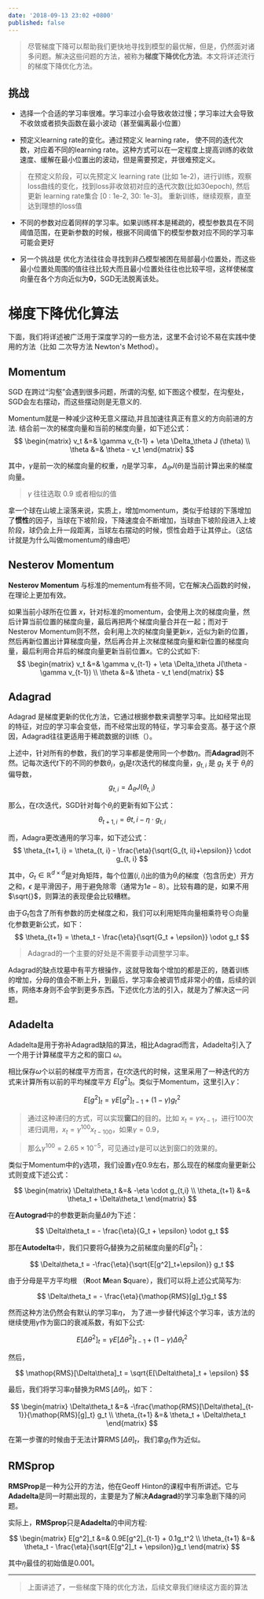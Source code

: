 ```yaml
---
date: '2018-09-13 23:02 +0800'
published: false
---
```

> 尽管梯度下降可以帮助我们更快地寻找到模型的最优解，但是，仍然面对诸多问题。解决这些问题的方法，被称为**梯度下降优化方法**。本文将详述流行的梯度下降优化方法。


## 挑战

- 选择一个合适的学习率很难。学习率过小会导致收敛过慢；学习率过大会导致不收敛或者损失函数在最小波动（甚至偏离最小位置）

- 预定义learning rate的变化。通过预定义 learning rate， 使不同的迭代次数，对应着不同的learning rate。这种方式可以在一定程度上提高训练的收敛速度、缓解在最小位置出的波动，但是需要预定，并很难预定义。

> 在预定义阶段，可以先预定义 learning rate (比如 1e-2)，进行训练，观察loss曲线的变化，找到loss非收敛初对应的迭代次数(比如30epoch), 然后更新 learning rate集合 [0 : 1e-2, 30: 1e-3]。 重新训练，继续观察，直至达到理想的loss值

- 不同的参数对应着同样的学习率。如果训练样本是稀疏的，模型参数具在不同阈值范围，在更新参数的时候，根据不同阈值下的模型参数对应不同的学习率可能会更好

- 另一个挑战是 优化方法往往会寻找到非凸模型被困在局部最小位置处，而这些最小位置处周围的值往往比较大而且最小位置处往往也比较平坦，这样使梯度向量在各个方向近似为**0**，SGD无法脱离该处。

# 梯度下降优化算法

下面，我们将详述被广泛用于深度学习的一些方法，这里不会讨论不易在实践中使用的方法（比如 二次导方法 Newton's Method）。

## Momentum
SGD 在跨过“沟壑”会遇到很多问题，所谓的沟壑, 如下图这个模型，在沟壑处，SGD会左右摆动，而这些摆动则是无意义的. 

Momentum就是一种减少这种无意义摆动,并且加速往真正有意义的方向前进的方法. 结合前一次的梯度向量和当前的梯度向量，如下述公式：
$$
\begin{matrix}
v_t &=& \gamma v_{t-1} + \eta \Delta_\theta J (\theta) \\
\theta &=& \theta - v_t
\end{matrix}
$$

其中，$\gamma$是前一次的梯度向量的权重，$\eta$是学习率， $\Delta_\theta J(\theta)$是当前计算出来的梯度向量。

> $\gamma$ 往往选取 0.9 或者相似的值

拿一个球在山坡上滚落来说，实质上，增加momentum，类似于给球的下落增加了**惯性**的因子，当球在下坡阶段，下降速度会不断增加，当球由下坡阶段进入上坡阶段，球仍会上升一段距离，当球左右摆动的时候，惯性会趋于让其停止。（这估计就是为什么叫做momentum的缘由吧）

## Nesterov Momentum
**Nesterov Momentum** 与标准的mementum有些不同，它在解决凸函数的时候，在理论上更加有效。

如果当前小球所在位置 $x$，针对标准的momentum，会使用上次的梯度向量，然后计算当前位置的梯度向量，最后再把两个梯度向量合并在一起；而对于Nesterov Momentum则不然，会利用上次的梯度向量更新$x$，近似为新的位置，然后再新位置出计算梯度向量，然后再合并上次梯度梯度向量和新位置的梯度向量，最后利用合并后的梯度向量更新当前位置$x$。它的公式如下:
$$
\begin{matrix}
v_t &=& \gamma v_{t-1} + \eta \Delta_\theta J(\theta - \gamma v_{t-1}) \\
\theta &=& \theta - v_t
\end{matrix}
$$

## Adagrad
Adagrad 是梯度更新的优化方法，它通过根据参数来调整学习率。比如经常出现的特征，对应的学习率会变低，而不经常出现的特征，学习率会变高。基于这个原因，Adagrad往往更适用于稀疏数据的训练（）。

上述中，针对所有的参数，我们的学习率都是使用同一个参数$\eta$。而**Adagrad**则不然。记每次迭代$t$下的不同的参数$\theta_i$，$g_t$是$t$次迭代的梯度向量，$g_{t,i}$ 是 $g_t$ 关于 $\theta_i$的偏导数，
$$
g_{t,i} = \Delta_\theta J(\theta_{t, i})
$$

那么，在$t$次迭代，SGD针对每个$\theta_i$的更新有如下公式：
$$
\theta_{t+1, i} = \theta{t, i} - \eta \cdot g_{t, i}
$$

而，Adagra更改通用的学习率，如下述公式：
$$
\theta_{t+1, i} = \theta_{t, i} - \frac{\eta}{\sqrt{G_{t, ii}+\epsilon}} \cdot g_{t, i}
$$

其中，$G_t\in \mathbb{R}^{d\times d}$是对角矩阵，每个位置$(i, i)$出的值为$\theta_i$的梯度（包含历史）开方之和，$\epsilon$ 是平滑因子，用于避免除零（通常为$1e-8$）。比较有趣的是，如果不用$\sqrt{}$，则算法的表现便会比较糟糕。

由于$G_t$包含了所有参数的历史梯度之和，我们可以利用矩阵向量相乘符号$\odot$向量化参数更新公式，如下：
$$
\theta_{t+1} = \theta_t - \frac{\eta}{\sqrt{G_t + \epsilon}} \odot g_t
$$

> Adagrad的一个主要的好处是不需要手动调整学习率。

Adagrad的缺点坟墓中有平方根操作，这就导致每个增加的都是正的，随着训练的增加，分母的值会不断上升，到最后，学习率会被调节成非常小的值，后续的训练，网络本身则不会学到更多东西。下述优化方法的引入，就是为了解决这一问题。

## Adadelta
Adadelta是用于弥补Adagrad缺陷的算法，相比Adagrad而言，Adadelta引入了一个用于计算梯度平方之和的窗口 $\omega$。

相比保存$\omega$个以前的梯度平方而言，在$t$次迭代的时候，这里采用了一种迭代的方式来计算所有以前的平均梯度平方 $E[g^2]_t$。类似于Momentum，这里引入$\gamma$：

$$
E[g^2]_t = \gamma E[g^2]_{t-1} + (1 - \gamma) g_t^2
$$

> 通过这种递归的方式，可以实现**窗口**的目的。比如 $x_t = \gamma x_{t-1}$，进行100次递归调用，$x_t = \gamma^{100} x_{t-100}$，如果$\gamma=0.9$，

> 那么$\gamma^{100} = 2.65\times 10^{-5}$，可见通过$\gamma$是可以达到窗口的效果的。

类似于Momentum中的$\gamma$选项，我们设置$\gamma$在0.9左右，那么现在的梯度向量更新公式则变成下述公式：

$$
\begin{matrix}
\Delta\theta_t &=& -\eta \cdot g_{t,i} \\
\theta_{t+1} &=& \theta_t + \Delta\theta_t
\end{matrix}
$$

在**Autograd**中的参数更新向量$\Delta\theta$为下述：

$$
\Delta\theta_t = - \frac{\eta}{G_t + \epsilon} \odot g_t
$$

那在**Autodelta**中，我们只要将$G_t$替换为之前梯度向量的$E[g^2]_t$：

$$
\Delta\theta_t = -\frac{\eta}{\sqrt{E[g^2]_t+\epsilon}} g_t
$$

由于分母是平方平均根 （**R**oot **M**ean **S**quare），我们可以将上述公式简写为:

$$
\Delta\theta_t = - \frac{\eta}{\mathop{RMS}[g]_t}g_t
$$

然而这种方法仍然会有默认的学习率$\eta$， 为了进一步替代掉这个学习率，该方法的继续使用$\gamma$作为窗口的衰减系数，有如下公式:

$$
E[\Delta\theta^2]_t = \gamma E[\Delta\theta^2]_{t-1} + (1 - \gamma) \Delta \theta_t^2
$$

然后，

$$
\mathop{RMS}[\Delta\theta]_t = \sqrt{E[\Delta\theta]_t + \epsilon}
$$

最后，我们将学习率$\eta$替换为$\mathop{RMS}[\Delta\theta]_t$，如下：

$$
\begin{matrix}
\Delta\theta_t &=& -\frac{\mathop{RMS}[\Delta\theta]_{t-1}}{\mathop{RMS}[g]_t} g_t \\
\theta_{t+1} &=& \theta_t + \Delta\theta_t
\end{matrix}
$$

在第一步骤的时候由于无法计算$\mathop{RMS}[\Delta\theta]_t$，我们拿$g_t$作为近似。

## RMSprop
**RMSProp**是一种为公开的方法，他在Geoff Hinton的课程中有所讲述。它与**Adadelta**是同一时期出现的，主要是为了解决**Adagrad**的学习率急剧下降的问题。

实际上，**RMSprop**只是**Adadelta**的中间方程:

$$
\begin{matrix}
E[g^2]_t &=& 0.9E[g^2]_{t-1} + 0.1g_t^2 \\
\theta_{t+1} &=& \theta_t - \frac{\eta}{\sqrt{E[g^2]_t + \epsilon}}g_t
\end{matrix}
$$

其中$\eta$最佳的初始值是0.001。


---

> 上面讲述了，一些梯度下降的优化方法，后续文章我们继续这方面的算法